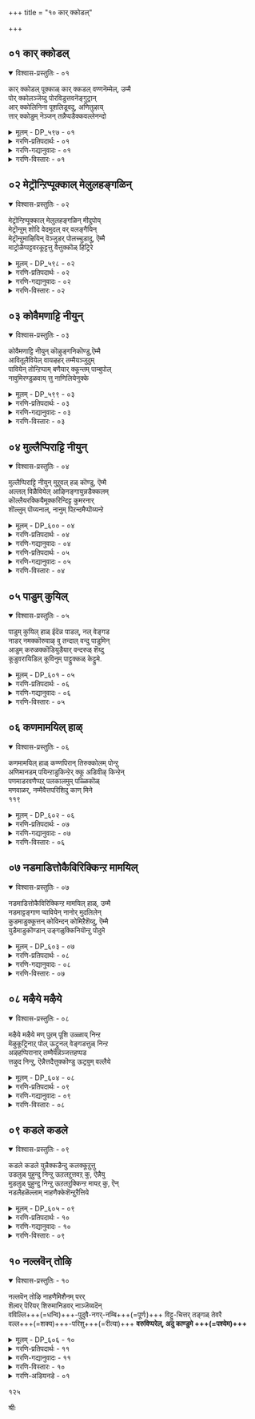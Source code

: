 +++
title = "१० कार् क्कोडल्"

+++


## ०१ कार् क्कोडल्

<details open><summary>विश्वास-प्रस्तुतिः - ०१</summary>

कार् क्कोडल् पूक्काळ् कार् क्कडल् वण्णनॆम्मेल्, उम्मै  
पोर् क्कोलञ्जॆय्दु पोरविडुत्तवनॆङ्गुट्रान्  
आर् क्कोलिनिना पूशलिडूवदु, अणितुऴाय्  
त्तार् क्कोडुम् नॆञ्जन् तन्नैप्पडैक्कवल्लेनन्दो
</details>

<details><summary>मूलम् - DP_५९७ - ०१</summary>

कार् क्कोडल् पूक्काळ् कार् क्कडल् वण्णनॆम्मेल्, उम्मै  
पोर् क्कोलञ्जॆय्दु पोरविडुत्तवनॆङ्गुट्रान्  
आर् क्कोलिनिना पूशलिडूवदु, अणितुऴाय्  
त्तार् क्कोडुम् नॆञ्जन् तन्नैप्पडैक्कवल्लेनन्दो
</details>

<details><summary>गरणि-प्रतिपदार्थः - ०१</summary>

कार्=करिय, कोडल् पूक्काळ्=कार्तीक पुष्पगळे, उम्मै=निम्मन्नु, पोर्=युद्धद, कोळम् शॆय्दु=अलङ्कार माडि, ऎम् मेल्=नन्न मेलॆ, पोर=होराडलु, विडुत्तवन्=बिट्टवनु, कार्=मळॆगालद, कडल्=कडलिन, वण्णन्=बण्णदवनु, ऎङ्गुट्रान्=ऎल्लिद्दानॆ? इनि=इन्नु, नाम्=नानु, आर् क्कू=यारल्लि, ओलि=गद्दल माडि, पूशल् इडुवदु=मॊरॆयिडुवुदु अणि=सुन्दरवाद, तुऴाय्=तुलसिय, तार् क्कू=मॊलॆगागि, ओडुम्=ओडुव, नॆञ्जम् तन्नै=मनस्सन्नु, पडैक्क=पडॆय, वल्लेन्=बल्लवळागिद्देनॆ, अन्दो=अय्यो.
</details>

<details><summary>गरणि-गद्यानुवादः - ०१</summary>

करिय कार्तीक पुष्पगळे, निम्मन्नु होराडलु अलङ्करिसि, नन्न मेलॆ होराडलॆन्दु बिट्टवनाद कडलवण्णनु ऎल्लिद्दानॆ? इन्नु नानु यारल्लि गद्दल माडि मॊरॆयिडुवुदु? सुन्दरवाद तुलसीहारक्कागि ओडुव मनस्सन्नु पडॆदवळागिरुवॆनल्ला, अय्यो\!\(१\)
</details>

<details><summary>गरणि-विस्तारः - ०१</summary>

गोदादेवि हेळुत्ताळॆ- कार्तीकपुष्पगळे, निम्मदु ऎष्टु सुन्दरवाद अलङ्कार\! निम्मन्नु नोडिद कूडले भगवन्तन नॆनपु बरुत्तदॆ. अवन दिव्यदेहकान्तियन्नू, विस्मयकारक सामर्थ्यवन्नू नीवु नॆनपु माडुत्तीरि. तन्न बण्णवन्नेनिमगॆ कॊट्टु, इष्टु सुन्दरवागि निम्मन्नु शृङ्गरिसि नन्न बळिगॆ अवनु कळुहिसिकॊट्टिरुव उद्देशवादरू एनिरबहुदु? नीवु ननगॆ ऎदुरुपक्षवागि निल्लबेकॆन्दू, नन्न मनस्सन्नु कलकबेकॆन्दू, नन्न सङ्कटवन्नु हॆच्चिसबेकॆन्दू अवनु हीगॆ माडिरबहुदल्लवे? नन्न मनस्सादरो भगवन्तनु धरिसिरुव दिव्यतुलसीहारक्कागि कातरगॊण्डिदॆ. अदक्कागिये मनस्सु अदे ध्यानदल्लिदॆ. अत्त कडॆये ओडुत्तदॆयल्ला\! अदरल्लिये नॆट्टुहोगिदॆयल्ल\! बेरॆ कडॆगॆ अदन्नु तिरुगिसुवुदक्कॆ आगुवुदिल्लवल्ल\! नानु यारन्नु नॆच्चिकॊण्डिद्देनो, यार आदराश्रयवन्नु कोरि अदक्कागि तवकपडुत्तिद्देनो, अवने नन्न मेलॆ हगॆतन तोरिसलु मॊदलु माडिदरॆ, नन्न गोळाटवन्नु बेरॆ यराल्लि हेळिकॊळ्ळलि? ऎल्लिगॆ होगि यार बळि मॊरॆयिडलि? यारु ई दुर्गतियिन्द नन्नन्नु पारुमाडुववरु?

११४

गोदादेवि भगवन्तनिगागि कॊरगुत्तिरुव विरहि. मळॆगालदल्लि यथेच्छवागि काणिसिकॊळ्ळुव कार्तीकपुष्पगळु अवळ कॊरगन्नु हॆच्चिसुत्तवॆ. उम्मळिसिद सङ्कटदिन्द, अवुगळन्ने सम्बोधिसि हेळुत्ताळॆ.

ऎल्लरिगू ऎल्ल कालक्कू ऎल्ल विषयगळल्लू भगवन्तने सदाश्रय. अवने प्रापक. अवने रक्षक. अवनल्लिये दृढवागि मनस्सन्नु नॆलॆगॊळिसि, अवनन्ने शरणुहोगबेकु.
</details>

## ०२ मेट्रॊन्ऱिप्पूक्काल् मेलुलहङ्गळिन्

<details open><summary>विश्वास-प्रस्तुतिः - ०२</summary>

मेट्रॊन्ऱिप्पूक्काल् मेलुलहङ्गळिन् मीदुपोय्  
मेट्रॊन्ऱुम् शोदि वेदमुदल् वर् वलङ्गैयिन्  
मेट्रॊन्ऱुमाऴियिन् वॆञ्जुडर् पोलच्चुडादु, ऎम्मै  
माट्रोळैप्पट्टवरकूट्टत्तु वैत्तुक्कॊळ् हिट्रिरे
</details>

<details><summary>मूलम् - DP_५९८ - ०२</summary>

मेट्रॊन्ऱिप्पूक्काल् मेलुलहङ्गळिन् मीदुपोय्  
मेट्रॊन्ऱुम् शोदि वेदमुदल् वर् वलङ्गैयिन्  
मेट्रॊन्ऱुमाऴियिन् वॆञ्जुडर् पोलच्चुडादु, ऎम्मै  
माट्रोळैप्पट्टवरकूट्टत्तु वैत्तुक्कॊळ् हिट्रिरे
</details>

<details><summary>गरणि-प्रतिपदार्थः - ०२</summary>

मेल्=मेलॆ, तोन्ऱि=काणिसुत्तिरुव\(बॆळॆदिरुव\), पूक्काळ्=हूगळे, मेल् उलहङ्गळिन्=मेलण लोकगळिगिन्तलू, मीदु=मेलक्कॆ, पोय्=होगि, मेल्=मेलॆ, तोन्ऱुम्=काणिसुव, शोदि=ज्यीतिस्वरूपनाद, वेदमुदल् वर्=वेदक्कॆ मूल कारणनाद, परमपुरुषन, वलङ्गैयिन्=बलगैय, मेल्=मेलुगडॆ, तोन्ऱुम्=तोरुव, आऴियिन्=चक्रायुधद, वॆम्=तीक्ष्णवाद, शुडर्=ज्वालॆ, पोल्=हागॆ, शुडादु=सुडुवुदिल्ल, ऎम्मै=नन्नन्नु, माट्रु=मार्पिन, ओलै=पुस्तकदल्लि, पट्टवर्=बरॆयल्पट्टवर, कूटत्तु=कूटदल्लि, वैत्तुक्कॊळ् हिट्रिरे=सेरिसिकॊळ्ळबल्लिरो?
</details>

<details><summary>गरणि-गद्यानुवादः - ०२</summary>

मेलॆ काणिसुत्तिरुव\(बॆळॆदिरुव\)हूगळे, मेलण लोकगळिगिन्तलू मेलक्कॆ होगि, मेलॆ काणिसुव ज्योतिस्वरूपनाद वेदक्कॆ मूलकारणनाद परमपुरुषन बलगै मेलॆतोरुव चक्रायुधद तीक्ष्णवाद ज्वालॆय हागॆ सुडुवुदिल्ल. नन्नन्नु मार्पिन पुस्तकदल्लि बरॆयल्पट्टवर कूटदल्लि सेरिसिकॊळ्ळबल्लिरो?\(२\)
</details>

<details><summary>गरणि-विस्तारः - ०२</summary>

तिरुमालिरुञ्जोलै पर्वतदल्लि कार्तीकपुष्पगळु ऎल्लॆल्लू बॆळॆदु हरडिकॊण्डिवॆ. अवु बॆट्टद तुदियल्लू, शिखरदल्लू बॆळॆदिवॆ. भगवन्तन सन्निधियन्नु सेरलु, भगवन्तन सेवॆ माडलु योग्यवागिवॆ. आद्दरिन्द, गोदादेवि आ हूगळन्नु कुरितु हेळुत्ताळॆ- अवन्ने मेलॆ काणिसुत्तिरुव\(बॆळॆदिरुव\)हूगळे”ऎन्दु अवळु सम्बोधिसुवुदु.

आ हूगळिगॆ गोदादेवि बहळ श्रेष्ठवाद कॆलसवॊन्दन्नु कॊडुत्तिद्दाळॆ. अवु ईग मेलण ऎल्ल लोकगळन्नू दाटि होगबेकु. अदक्किन्तलू मेलॆ परमपदविदॆ. अल्लि ज्योतिस्वरूपनागि, वेदगळिगॆल्ला मूलवस्तुवागि परमपुरुषनिद्दानॆ. अवन बलगैयल्लि तीक्ष्णवाद बॆङ्किय किडिगळन्नु कारुव ज्योतिर्मयवाद चक्रायुधविदॆ. आदरॆ, आ परमपददल्लि ऎल्ल रीतियल्लियू तम्पागि हितवागि आनन्दमयवागिदॆ. परमपददल्लि जनन

११५

मरणगळ पुनरावर्तियन्नु दाटिरुववर हॆसरुगळन्नु गुरुतिसिरुव पुस्तकविदॆ. यार हॆसरु अदरल्लि बरॆयलागुवुदो अवरु नित्यमुक्तर कूटवन्नु सेरिकॊळ्ळुत्तारॆ. गोदादेवि हूगळन्नु केळिकॊळ्ळुत्ताळॆ. “नन्नन्नू नित्यमुक्तर कूटदल्लि सेरिसिकॊळ्ळुवन्तॆ माडबल्लिरा?

इदुवरॆगॆ गोदादेवि बेडिकॊळ्ळुत्तिद्दद्दु-“स्वामियन्नु नन्न बळिगॆ बरहेळु”, “स्वामिगॆ नन्न मनोगतवन्नु तिळिसु”, “स्वामिगॆ ननगागिरुव दैहिक मत्तु मानसिक अनानुकूलगळन्नु तिळिसु”, “स्वामिगॆ नन्न सङ्कटवन्नु तिळिसु”, ऎन्दु मुन्तागि. भगवन्त बरलिल्ल. अवनु कनसिनल्लि तन्न बळिगॆ बन्दु तन्नन्नु मदुवॆयादद्दु मात्रवे. अवळ मिक्क बेडिकॆगळॆल्ल एनादवो\! गोदादेविय व्यथॆ कडमॆयागलिल्ल. कडॆगॆ, बेसरगॊण्डु अवळु ईग हेळुत्ताळॆ- भगवन्त नन्न सङ्कटवन्नु होगलाडिसुवनो काणॆ. हूगळे ननगॆ पुनर्जन्मविल्लदन्तागि, परमपददल्लि नानु नित्यमुक्तर कूटदल्लि सेरुवन्तादरॆ साकु. इष्टु कॆलसवन्नादरू माडबल्लिरा?
</details>

## ०३ कोवैमणाट्टि नीयुन्

<details open><summary>विश्वास-प्रस्तुतिः - ०३</summary>

कोवैमणाट्टि नीयुन् कॊऴुङ्गनिकॊण्डु,ऎम्मै  
आवितूलैवियेल् वायऴहर् तम्मैयञ्जुदुम्  
पावियेन् तोन्ऱिप्पाम् बणैयार् क्कून्तम् पाम्बुपोल्  
नावुमिरण्डुळवाय् त्तु नाणिलियेनुक्के
</details>

<details><summary>मूलम् - DP_५९९ - ०३</summary>

कोवैमणाट्टि नीयुन् कॊऴुङ्गनिकॊण्डु,ऎम्मै  
आवितूलैवियेल् वायऴहर् तम्मैयञ्जुदुम्  
पावियेन् तोन्ऱिप्पाम् बणैयार् क्कून्तम् पाम्बुपोल्  
नावुमिरण्डुळवाय् त्तु नाणिलियेनुक्के
</details>

<details><summary>गरणि-प्रतिपदार्थः - ०३</summary>

कोवै=तॊण्डे बळ्ळिये, मणाट्टि=अम्मा, नी=नीनु, उन्=निन्न,कॊऱु=बलित\(रसभरितवाद\) कनि=हण्णन्नु, कॊण्डु=पडॆदु, ऎम्मै=नन्न, आवि=प्राणवन्नु, तॊलैवियेल्= तॊलगिसबेड, वाय्=\(आकर्षकवाद\)अधरवन्नुळ्ळ, अऴहर् तम्मै=स्वामि अऴहर्,\(सुन्दरबाहुस्वामि\) विषयदल्लि, अञ्जुदुम्=अञ्जुत्तेनॆ, पावियेन्=पापियाद नानु, तोण्ऱि=हुट्टिद बळिक, पाम्बु=शेषनन्नु, अणैयार् क्कू=हासुगॆयागि उळ्ळवरिगॆ, तम्=तम्म, पाम्बुपोल्=हाविन हागॆये, नावुम्=नालगॆगळु, इरण्डु=ऎरडु, उळ आय् त्तु=उण्टागिदॆ, नाणिलियेनुक्के=लज्जॆयिल्लदवळाद नन्न विषयदल्लिये, हागॆ.
</details>

<details><summary>गरणि-गद्यानुवादः - ०३</summary>

तॊण्डे बळ्ळिये, अम्मा, नीनु निन्न बलित\(रसभरितवाद\) हण्णन्नु पडॆदु\(धरिसि\), नन्न प्राणवन्नु तॊलगिसबेड. \(आकर्षकवाद\) अधरवन्नुळ्ळ स्वामि अऴहर् विषयदल्लि अञ्जुत्तेनॆ. पापियाद नानु हुट्टिद बळिक, शेषनन्नु हासुगॆयागि उळ्ळवरिगॆ तम्म हाविन हागॆये नालिगॆगळु ऎरडु उण्टागिवॆ. लज्जॆयिल्लदवळाद नन्न विषयदल्लिये हागॆ.\(३\)
</details>

<details><summary>गरणि-विस्तारः - ०३</summary>

११६

तिरुमालिरुञ्जोळै बॆट्टद मेलॆ तॊण्डॆ हण्णिन बळ्ळियॊन्दु गोदादेविय कण्णिगॆ बीळुत्तदॆ. अदर तुम्ब तॊण्डॆहण्णुगळु जिगियुत्तिदॆ. तॊण्डॆय हण्णु स्वामि सुन्दरन आकर्षकवाद चॆन्दुटिय नॆनपन्नु तरुत्तदॆ. अवळ मनस्सु नोयुत्तदॆ. भगवन्तन चॆन्दुटियन्नु सवियुव भाग्य तनगॆ ऒदगि बरलिल्लवल्ला ऎनिसुत्तदॆ. कूडले, आ तॊण्डॆ बळ्ळियन्नु कुरितु हेळुत्ताळॆ-”निन्न रसतुम्बिरुव बलित हण्णुगळन्नु नन्न कण्ण मुन्दॆ प्रदर्शन माडुत्ता नन्न जीववन्नु हिण्डबेड. स्वामि सुन्दरनल्लि ननगॆ अञ्जिकॆ बन्दिदॆ. अवनल्लिद्द नम्बिकॆ कडमॆयागिदॆ. अवनु अनादिकालदिन्दलू सत्यपराक्रम. अवनिगॆ ऒन्दुमातु, ऒन्दु बाण”ऎम्बुदित्तु. ई सद्गुणद बगॆगॆ याव अनुमानक्कू ऎडॆयिरलिल्ल. आदरॆ, पापिष्ठळाद नानु हुट्टिद बळिकॆ, स्वामियु तन्न “ऒन्दु नालगॆ, ऒन्दु मातु”ऎम्बुदन्ने मरॆतुबिट्ट हागिदॆ. भगवन्तनु शेषनन्नु तन्न हासुगॆयागि माडिकॊण्डिद्दानल्लवे? आ शेषनिगॆ ऎरडु नालगॆगळिवॆ. अवन निकट सम्बन्धदिन्द भगवन्तनू ईग ऎरडु नालगॆयवनागिद्दानॆ. अवनु हेळुवुदॊन्दारॆ, माडुवुदु मत्तॊन्दु. अदक्कॆ उदाहरणॆ नाने. नन्न विषयदल्ले अवनु हागॆ नडॆदुकॊण्डिद्दानॆ. कॊट्ट वचनवन्नु अवनु पालिसलिल्ल.

नन्न ईगिन परिस्थितियन्नु हेळुत्तेनॆ- याव ऎळॆ वयस्सिन कन्यॆयादरू “ननगॆ इन्थवने गण्डनागबेकु”, ऎन्दु हेळिकॊण्डद्दु ऎल्लियादरू उण्टे? “नन्न गण्डनागुववनिगॆ नन्न ई मातुगळन्नु तिळिसु, नन्न मनस्सन्नु तिळिसु, नन्न सङ्कटवन्नु तिळिसु, नन्न प्रेमवन्नु विवरिसु” ऎन्दु हेळिकळुहिसिद्दु उण्टे? नानादरो, ननगॆ यावयाव रीतियल्लि विरहद अनुभवगळादवु, अनुरागद कातरगळु हेगॆ हेगॆ मनस्सन्नु हिण्डिदवु, ऎन्दु मॊदलागि प्रकृतियल्लि कण्डुबरुव ऒन्दॊन्दु सुन्दरवाद वस्तुविनल्लू हेळिकॊण्डॆ. भगवन्तने ननगॆ पतियागबेकॆन्दु पट्टुहिडिदॆ. अवन नॆनपन्नु तरुव वस्तुगळन्नॆल्ला कण्डु करुबिदॆ. मननॊन्दॆ. गोळाडिदॆ. भगवन्तने ननगॆ अभय नीडिद्द. ईगेनागिदॆ कण्डिरा? नानु लज्जॆयिल्लदवळागि उळियबेकायितल्ल\! नन्न दुरदृष्टवन्नु एनॆन्नोण\!
</details>

## ०४ मुल्लैप्पिराट्टि नीयुन्

<details open><summary>विश्वास-प्रस्तुतिः - ०४</summary>

मुल्लैप्पिराट्टि नीयुन् मुऱुवल् हळ् कॊण्डु, ऎम्मै  
अल्लल् विळैवियेल् आऴिनङ्गायुन्नडैक्कलम्  
कॊल्लैयरक्कियैमूक्करिन्दिट्ट कुमरनार्  
शॊल्लुम् पॊय्यनाल्, नानुम् पिऱन्दमैप्पॊय्यन्ऱे
</details>

<details><summary>मूलम् - DP_६०० - ०४</summary>

मुल्लैप्पिराट्टि नीयुन् मुऱुवल् हळ् कॊण्डु, ऎम्मै  
अल्लल् विळैवियेल् आऴिनङ्गायुन्नडैक्कलम्  
कॊल्लैयरक्कियैमूक्करिन्दिट्ट कुमरनार्  
शॊल्लुम् पॊय्यनाल्, नानुम् पिऱन्दमैप्पॊय्यन्ऱे
</details>

<details><summary>गरणि-प्रतिपदार्थः - ०४</summary>

मुल्लैप्पिराट्टि=तायि मल्लिगॆये, नी=नीनु, उन्=निन्न, मुऱुवल् हाळ्=मन्दहासवन्नु, कॊण्डु=प्रकटपडिसि, ऎम्मै=नन्नन्नु, अल्लल्=सङ्कटदल्लि
</details>

<details><summary>गरणि-गद्यानुवादः - ०४</summary>

११७
</details>

<details><summary>गरणि-प्रतिपदार्थः - ०५</summary>

विळैवियेल्=बीळिसबेड, आऴि=गम्भीरवाद\(गुणवन्नुळ्ळ\), नङ्गाय्=सद्गुणपूर्णळे, उन्नै=निनगॆ, अडैक्कलम्=शरणागिद्देनॆ, कॊल्लै=दुष्टळाद, अरक्कियै=रक्कसिय, मूक्कू=मूगन्नु, अरिन्दिट्ट=कत्तरिसि हाकिद, कुमरनार्=राजकुमारन, शॊल्लुम्=मातू सह, पॊय्=सुळ्ळु, आनाल्=आदरॆ, नानुम्=नानू सह, पिऱन्दमै=हुट्टिरुवुदु, पॊय्=सुळ्ळु, अन्ऱे=अल्लवे?
</details>

<details><summary>गरणि-गद्यानुवादः - ०५</summary>

तायि, मल्लिगॆये नीनु निन्न मन्दहासवन्नु प्रकटपडिसि नन्नन्नु सङ्कटदल्लि बीळिसबेड. गम्भीरवन्नुळ्ळ सद्गुणपूर्णळे, निनगॆ शरणागिद्देनॆ. दुष्टराक्षसिय मूगन्नु तुण्डरिसिद राजकुमारन मातू सह सुळ्ळादरॆ, नानु हुट्टिरुवुदू सुळ्ळल्लवे?\(४\)
</details>

<details><summary>गरणि-विस्तारः - ०४</summary>

हिन्दिन पाशुरदल्लि तॊण्डॆबळ्ळियू तॊण्डॆ हण्णू गोदादेविगॆ भगवन्तन सुन्दरवाद तुटिगळन्नु नॆनपिगॆ तन्दवु. अवळन्नु सङ्कटक्कॆ ईडु माडिदवु. ईग, मल्लिगॆ बळ्ळियू मल्लिगॆ मॊग्गू आ कॆलस माडुत्तिवॆ.

तिरुमालिरुञ्जोलै बॆट्टदल्लि गोदादेवि मल्लिगॆ बळ्ळियन्नु कण्डळु. अदरल्लि सुन्दरवाद दुण्डुमॊग्गुगळु हेरळवागिबिट्टिद्दवु. मॊग्गुगळु अरळुवुदन्नु नोडिदाग, भगवन्तन दिव्याकर्षकवाद मन्दहासवन्नु अवु अवळ नॆनपिगॆ तन्दवु. मननॊन्दळु. आद्दरिन्द, मल्लिगॆबळ्ळियन्ने कुरितु अवळु हेळुत्ताळॆ- मल्लिगॆ बळ्ळिये, नीनु निन्न मॊग्गुगळन्नु अरळिसुव क्रियॆयिन्द, ऎन्दरॆ अवुगळ मन्दहासदिन्द नन्नन्नु कडुदुःखक्कॆ ईडुमाडबेड. नीनु गम्भीरस्वभावदवळु. सद्गुणपूर्णळु. भगवन्तन ऒन्दु रूपवे नीनु. निनगॆ नानु शरणुबन्दिद्देनॆ. नन्नन्नु कैबिडबेड. कापाडु.

हिन्दॆ, भगवन्तनु रामावतारवन्नु तळॆदाग, तानु आडिद मातिगॆ तप्पदॆ, सत्यवन्ने तन्न पराक्रमवॆन्दु, नडॆदु तोरिसिद. “यारे आगलि, अवनु नन्न कडुशत्रुवे आगिद्दरू सह, अवनु नन्न बळिगॆ बन्दु “शरणागिद्देनॆ, कापाडु”ऎन्दरॆ साकु; अवनन्नु रक्षिसुत्तेनॆ”ऎन्दु मातुकॊट्टिद्द. हागॆये तप्पदॆ नडॆदुकॊण्ड. मोसमाडलु बन्द दुष्टराक्षसि शूर्पनखियन्नू सह अवनु कॊल्ललिल्ल. अवळ मूगन्नु कॊय्दु, ओडिसिबिट्ट. अन्थ करुणाळुवाद सत्यसन्धनाद स्वामि अवनु\! अवने सुळ्ळाडिदरॆ हेगॆ? नानु हुट्टिरुवुदु ऎष्टु निजवो, अष्टे निज ननगॆ भगवन्त अभयप्रदान माडिरुवुदू. अवन मातु ईग सुळ्ळादरॆ नानु हुट्टिरुवुदू सुळ्ळु अल्लवे? ऎरडू असङ्गतवल्लवे?

११८
</details>

## ०५ पाडुम् कुयिल्

<details open><summary>विश्वास-प्रस्तुतिः - ०५</summary>

पाडुम् कुयिल् हाळ् ईदॆन्न पाडल्, नल् वेङ्गड  
नाडर् नमक्कॊरुवाऴ् वु तन्दाल् वन्दु पाडुमिन्  
आडुम् करुळक्कॊडियुडैयार् वन्दरुळ् शॆय्दु  
कूडुवरायिडिल् कूविनुम् पाट्टुक्कळ् केट्टुमे.
</details>

<details><summary>मूलम् - DP_६०१ - ०५</summary>

पाडुम् कुयिल् हाळ् ईदॆन्न पाडल्, नल् वेङ्गड  
नाडर् नमक्कॊरुवाऴ् वु तन्दाल् वन्दु पाडुमिन्  
आडुम् करुळक्कॊडियुडैयार् वन्दरुळ् शॆय्दु  
कूडुवरायिडिल् कूविनुम् पाट्टुक्कळ् केट्टुमे.
</details>

<details><summary>गरणि-प्रतिपदार्थः - ०६</summary>

पाडुम्=हाडुव, कुयिल् हाळ्=कोगिलॆगळे, ईदु=ई निम्म कूगु, ऎन्न=याव रीतिय, पाडल्=हाडु, नल्=सुन्दरवाद\(ऒळ्ळॆयवनाद\) वेङ्गडम्=तिरुमलॆय, नाडर्=नाथनु, नमक्कू=नमगॆ\(ननगॆ\), ऒरु=ऒन्दु, वाऴ् वु=बाळ्वॆयन्नु, तन्दाल्=करुणिसिदरॆ, वन्दु=\(नीवु\)बन्दु, पाडुमिन्=हाडिरि, आडुम्=अलुगाडुत्तिरुव, करुळन्=गरुडन, कॊडि=ध्वजवन्नु, उडैयार्=उळ्ळवरु\(स्वामियु\)वन्दु=बन्दु, अरुळ् शॆय्दु=कृपॆतोरि, कूडुवर्=\(नन्नॊडनॆ\)कूडिकॊळ्ळुवनु, आयिडिल्=आदरॆ, कूवि=कूगि, नुम्=निम्म, पाट्टुक्कळ्=हाडुगळन्नु, केट्टुमे=केळिसिरि.
</details>

<details><summary>गरणि-गद्यानुवादः - ०६</summary>

हाडुव कोगिलॆगळे, ई निम्म कूगु ऎन्थ हाडु? सुन्दरनाद\(ऒळ्ळॆयवनाद\) तिरुमलॆय नाथनु ननगॆ ऒन्दु बाळ्वॆयन्नु करुणिसिदरॆ नीवु बन्दु हाडिरि. चलिसुत्तिरुव गरुडन ध्वजवन्नुळ्ळ\(भगवन्तनु\) बन्दु, कृपॆतोरि, नन्नॊडनॆ कलॆतुकॊळ्ळुवुदादरॆ, कूगि निम्म हाडुगळन्नु श्रुतपडिसि.\(५\)
</details>

<details><summary>गरणि-विस्तारः - ०५</summary>

तिरुमालिरुञ्जोलै बॆट्टदल्लि कोगिलॆगळु हाडुत्तिरुवुदु गोदादेविय किविगॆ बीळुत्तदॆ. अवळु विरहि. विरहिगॆ कोगिलॆय इनिदाद हाडु सहिसदु. अदु अवळिगॆ हाडु अल्लवे अल्ल;असह्यवाद, कठोरवाद कूगु. ऎल्लियवरॆगॆ हीगॆ? सुन्दरनू सकलसद्गुणसम्पूर्णनू आद तिरुमलॆय ऒडॆयनॆनिसिद भगवम्तनुबन्दु, अवळ कन्दिकुन्दि होगुत्तिरुव बाळिगॆ ऒन्दु उत्तेजनवन्नु कॊट्टु, अदन्नु उज्जीवनगॊळिसिदरॆ, आग अवळिगॆ नॆम्मदियुण्टागुत्तदॆ. आग कोगिलॆ हाडिदरॆ, अदु अवळिगॆ हर्षवन्नु तरुव हाडागुत्तदॆ. आदरॆ, भगवन्तनु बरुवुदन्नु हेगॆ तिळिदुकॊळ्ळुवुदु हेगॆ? ऎन्दरॆ, भगवन्तनिगॆ गरुडध्वजविदॆयल्ला\! ऎल्लॆक्कि गरुडध्वज पटपट हॊडॆदुकॊळ्ळुत्ता आडुत्तिरुत्तदॆयो, अल्लि भगवन्तनिद्दानॆ, अवनु बरुत्तिद्दानॆ ऎन्दु तिळियबेकु. गोदादेवि हेळुत्ताळॆ- भगवन्तनु नन्नल्लि कृपॆतोरि, बन्दु नन्नॊडनॆ कलॆतुकॊळ्ळुवुदादरॆ, आग नन्न मत्तु निम्म हर्षवन्नु व्यक्तपडिसुवुदक्कागि, नीवु निम्म मनसार हाडिरि. निम्म इञ्चरवन्नु ननगू मत्तु ऎल्लरिगू श्रुतपडिसिरि.
</details>

## ०६ कणमामयिल् हाळ्

<details open><summary>विश्वास-प्रस्तुतिः - ०६</summary>

कणमामयिल् हाळ् कण्णपिरान् तिरुक्कोलम् पोन्ऱु  
अणिमानडम् पयिन्ऱाडुकिन्ऱेर् क्कू अडिवीऴ् किन्ऱेन्  
पणमाडरवणैप्पऱ् पलकालमुम् पळ्ळिकॊळ्  
मणवाळर्, नम्मैवैत्तपरिशिदु काण् मिने  
११९
</details>

<details><summary>मूलम् - DP_६०२ - ०६</summary>

कणमामयिल् हाळ् कण्णपिरान् तिरुक्कोलम् पोन्ऱु  
अणिमानडम् पयिन्ऱाडुकिन्ऱेर् क्कू अडिवीऴ् किन्ऱेन्  
पणमाडरवणैप्पऱ् पलकालमुम् पळ्ळिकॊळ्  
मणवाळर्, नम्मैवैत्तपरिशिदु काण् मिने  
११९
</details>

<details><summary>गरणि-प्रतिपदार्थः - ०७</summary>

कणम्=गुम्पुगुम्पागिरुव, मा=सॊबगिन, मयिल् हाळ्=नविलुगळे, कण्णपिरान्=कृष्णपरमात्मन, तिरु=दिव्यवाद, कोलम्=सौन्दर्य मत्तु अलङ्कारक्कॆ, पोन्ऱु=तक्कन्थ, अणि=अन्दवाद, मा=श्रेष्ठवाद, नडम्=नाट्यवन्नु, पयिन्ऱु=अभ्यासमाडि\(पळगि\), आडुहिन्ऱेर् क्कू=आडुत्तिरुव निम्म\(निमगॆ\),अडि=कालिगॆ, वीऴ् हिऱेन्=नमस्करिसुत्तेनॆ, पणम्=हॆडॆयन्नु, आडु=आडिसुव, अरवु=सर्पद, अणै=हासुगॆय मेलॆ, पऱ् पलकालमुम्=ऎल्ल कालदल्लू\(अवकाशविरुवागलॆल्ला\), पळ्ळिकॊळ्=पवडिसुव, मणवाळर्=सुन्दरबाहुस्वामियु, नम्मै=नन्नन्नु, वैत्त=इट्टिरुव, परिशु=रीतियाद, इदु=इदन्नु, काण्मिन्=काणिरि\(प्रत्यक्षवागि नोडिरि\)
</details>

<details><summary>गरणि-गद्यानुवादः - ०७</summary>

गुम्पुगुम्पागिरुव सॊबगिन नविलुगळे, कृष्णपरमात्मन दिव्यवाद सौन्दर्य मत्तु अलङ्कारक्कॆ तक्कन्थ अन्दवाद उत्कृष्टवाद नाट्यवन्नु अभ्यसिसि आडुत्तिरुव निम्म कालिगॆ नमस्करिसुत्तेनॆ. हॆडॆ आडिसुव सर्पद हासुगॆय मेलॆ अवकाशविरुवागलॆल्ल\(बहुकाल\) पवडिसुव सुन्दरबाहुस्वामियु नन्नन्नु इट्टिरुव रीतियाद इदन्नु नोडिरि.\(६\)
</details>

<details><summary>गरणि-विस्तारः - ०६</summary>

गोदादेवि सुन्दरवाद सोगॆ नविलुगळन्नु नोडुत्ताळॆ. अवु गुम्पुकट्टिकॊण्डु गरिगळन्नु कॆदरिकॊण्डु, आनन्ददिन्द नर्तिसुत्तिवॆ. अवुगळ नोट अवळिगॆ श्रीकृष्णन नॆनपु तरुत्तदॆ. कृष्णन तलॆयमेलॆ आकर्षकवाद बण्णगळ नविलुकण्णिरुव नविलुगरिय अलङ्कारविरुत्तदॆ. नविलुगळु तम्म गरिगळन्नु बिच्चिदरॆ अवळिगॆ कण्तुम्ब काणिसुवुदु अन्थ नविलुकण्णुगळे. अल्लदॆ, नविलुगळु नर्तिसुत्तिवॆ. अवुगळ नर्तन कृष्णन दिव्यवाद नर्तनवन्नु नॆनपिगॆ तरुत्तदॆ. आ नविलुगळेनु कृष्णन प्रतीकवो, प्रतिनिधियो, साक्षियो? कूडले तन्न सङ्कटद परिस्थितियन्नु अवुगळल्लि अरिकॆ माडिकॊळ्ळुत्ताळॆ-” भगवन्तनु नन्नन्नु इट्टिरुव ई स्थितियन्नु नोडि”ऎन्नुत्ताळॆ. भगवन्तनन्नु “मणवाळर्” ऎन्दु करॆयुत्ताळॆ. ऎन्दरॆ अदु “अऴहिय मणवाळर्” अथवा सुन्दरबाहुस्वामि”ऎन्दागुत्तदॆ. स्वामियादरो सुखवागि आदिशेषन सुप्पत्तिगॆय मेलॆ अवकाश दॊरॆतागलॆल्ल ऎष्टु कालबेकॆन्दरॆ अष्टुकाल पवडिसतक्कवनु. अवन सौन्दर्यक्कॆ याव कॊरतॆयू इल्ल. अवळिगादरो, अवन चिन्तनॆयिन्द, अवन विरहदिन्द निद्दॆयू इल्ल इद्द सौन्दर्यवू होयितु. सङ्कटवन्नु अनुभविसुवुदे आगि कुडुनॊन्दिद्दाळॆ. ईग नविलुगळु अवळ स्थितियन्नुकण्डुमाडबेकाद्देनु? अवळ कष्टवन्नु बगॆहरिसलु यावुदादरू मार्गवन्नु हुडुकबेकॆ ऎन्तलो नविलुगळु नेरवागि भगवन्तनल्लिअवु कण्ड शोचनीयवाद स्थितियन्नु अरिकॆमाडबेकु ऎन्तलो, हेगो? अवुगळ कुणितवन्नु निल्लिसबेकु ऎन्तलो? 

१२०
</details>

## ०७ नडमाडित्तोकैविरिक्किन्ऱ मामयिल्

<details open><summary>विश्वास-प्रस्तुतिः - ०७</summary>

नडमाडित्तोकैविरिक्किन्ऱ मामयिल् हाळ्, उम्मै  
नडमाट्टङ्गाण प्पावियेन् नानोर् मुदलिलेन्  
कुडमाडुक्कूत्तन् कोविन्दन् कोमिऱैशॆय्दु, ऎम्मै  
युडैमाडुकॊण्डान् उङ्गळुक्किनियॊन्ऱु पोदुमे
</details>

<details><summary>मूलम् - DP_६०३ - ०७</summary>

नडमाडित्तोकैविरिक्किन्ऱ मामयिल् हाळ्, उम्मै  
नडमाट्टङ्गाण प्पावियेन् नानोर् मुदलिलेन्  
कुडमाडुक्कूत्तन् कोविन्दन् कोमिऱैशॆय्दु, ऎम्मै  
युडैमाडुकॊण्डान् उङ्गळुक्किनियॊन्ऱु पोदुमे
</details>

<details><summary>गरणि-प्रतिपदार्थः - ०८</summary>

नडम्=नृत्यवन्नु, आडि=आडिकॊण्डु, तोकै=बालवन्नु\(गरिगळन्नु\), विरिक्किन्ऱ=बिच्चुत्तिरुव, मा=सुन्दरवाद, मयिल् हाळ्=नविलुगळे, उम्मै=निम्म, नडमाट्टम्=कुणिदाटवन्नु, काण=नोडि आनन्दिसुवुदक्कॆ, पावियेन्=पापियागिद्देनॆ, नान्=नानु,ओर्=ऒब्ब, मुदल्=श्रेष्ट्अळागि, इलेन्=इल्ल, कुडम्=कॊडवन्नु, आडुम्=\(धरिसि\) आडुव, कूत्तन्=नटनकारियाद, कोविन्दन्=गोविन्दनु, कोमिऱै=चमत्कारवन्नु, शॆय्दु=माडि, ऎम्मै=नन्न, उडै=उडुगॆगळन्नू, माडु=तॊडिगॆगळन्नू, कॊण्डान्=अपहरिसिबिट्टनु, उङ्गळुक्कू=निमगॆ, इनि=इन्नु, ऒन्ऱु=कुणितवॊन्दु, पोदुमे=साकल्लवे?
</details>

<details><summary>गरणि-गद्यानुवादः - ०८</summary>

गरिगळन्नु बिच्चि हरडिकॊण्डु कुणिदाडुव सॊबगिन नविलुगळे, निम्म कुणिदाटवन्नु नोडि नलियलारद पापियागिद्देनॆ. नानॊब्ब श्रेष्ट्अळल्ल. कॊडद कुणितद गोविन्दनु चमत्कारवन्नु माडि नन्न उडुगॆतॊडिगॆगळन्नु अपहरिसिबिट्टिद्दानॆ. इन्नु निमगॆ कुणितविन्दु साकल्लवे?\(७\)
</details>

<details><summary>गरणि-विस्तारः - ०७</summary>

हिन्दिन पाशुरदल्लि नविलुगळन्नुकुरितु गोदादेवि “भगवन्तनु नन्नन्नु इट्टिरुव स्थितियन्नु नोडि”ऎन्दु हेळिद्दाळष्टॆ\! अवळ आ स्थिति ऎन्थाद्दु ऎम्बुदन्नु ईग हेळुत्तिद्दाळॆ- अवळु दैहिकवागियू बडवागिद्दाळॆ; मानसिकवागियू बडवागिद्दाळॆ. गोविन्दनु अवळ मेलॆ एनुमोडि हाकिदनो काणॆ. अवळ उडुगॆतॊडिगॆगळन्नॆल्ला अवनु अपहरिसिबिट्टिद्दानॆ. ऎन्दरॆ, अवळ सुन्दरवाद मैयन्नु बट्टॆगळिन्दलू, आभरणगळिन्दलू अलङ्करिसिकॊळ्ळुवुदर इच्छॆ अवळिगॆ इल्लवागिदॆ. यारिगागि तानु तन्नन्नु अलङ्करिसिकॊळ्ळबेको अवने “मोस माडिदरॆ”, इन्नेकॆ अलङ्कार? ई बगॆय मनोभाव अवळल्लि बॆळॆदुबन्दिदॆ. अवळ मै कृशवागिदॆ. कैबळॆगळु उदुरिबीळुत्तिवॆ. मुखदल्लि कान्तियिल्ल. नगुवे बरुवुदिल्ल. यावागलू ऒन्दे ऒन्दु योचनॆ अदु भगवन्त अवळिगॆ कॊट्ट तन्न मातन्नु उळिसिकॊळ्ळलिल्लवल्ला ऎम्ब योचनॆ. तन्न बदुकु इन्नेतक्कॆ ऎम्ब जुगुप्सॆ. अवळ मनस्सु तुम्बा हदॆगॆट्टुहोगिदॆ. भगवन्तन सुन्दर रूपवे आद सृष्टिय वस्तुविशेषगळन्नु नोडि नलियुव मनस्सिल्ल. अदक्कॆ बदलागि, अवुगळन्नु कण्डॊडनॆये, अवळिगॆ अत्यन्त प्रियनाद भगवन्तन नॆनपु बरुत्तदॆ. अवन अगलिकॆय वेदनॆ उण्टागुत्तदॆ.

१२१

आद्दरिन्द अवळु प्रकृतिय सॊबगन्नु कण्डु करुबुत्ताळॆ. भगवन्तनु तन्न बण्णवन्नो, रूपवन्नी, गानवन्नो, गुणवन्नो, चटुवटिकॆयन्नो, इन्नू यावुदादरू विशिष्टरीतिय सॊबगन्नो अवुगळल्लि तुम्बिद्दानल्ला. ऒन्दल्ल ऒन्दु रीतियल्लि अवक्कॆ भगवन्तनु ऒलिदिद्दानल्ला\! आदरॆ, आ भगवन्तनु अवळ रूपवन्नू अन्तरङ्गवन्नू कसिदुकॊण्डुबिट्टिद्दानल्ला. अदे अवळ कॊरगु. भगवन्तनु अवळ ऒलुमॆगॆ बॆलॆकॊडलिल्लवल्ला; अवळ बळिगॆ बरलिल्लवल्ला; अवळ कै हिडियलिल्लवल्ला. अवळ कण्णॆदुरिगॆ आडुव सोगॆ नविलिगॆ भगवन्तनु मॆच्चुव अन्दवू इदॆ; कुणितवू इदॆ. नविलिन कुणितवॊन्दे अवळ मनस्सन्नु कॆडिसलु साकल्लवे? आद्दरिन्द अवळॆष्टु पापि\!
</details>

## ०८ मऴैये मऴैये

<details open><summary>विश्वास-प्रस्तुतिः - ०८</summary>

मऴैये मऴैये मण् पुऱम् पूशि उळ्ळाय् निन्ऱ  
मॆऴुकूट्रिनाऱ् पोल् ऊट्रुनल् वेङ्गडत्तुळ् निन्ऱ  
अऴहप्पिरानार् तम्मैयॆन्नॆञ्जत्तहप्पड  
त्तऴुद निन्ऱु, ऎन्नैत्तदैत्तुक्कॊण्डु ऊट्रवुम् वल्लैये
</details>

<details><summary>मूलम् - DP_६०४ - ०८</summary>

मऴैये मऴैये मण् पुऱम् पूशि उळ्ळाय् निन्ऱ  
मॆऴुकूट्रिनाऱ् पोल् ऊट्रुनल् वेङ्गडत्तुळ् निन्ऱ  
अऴहप्पिरानार् तम्मैयॆन्नॆञ्जत्तहप्पड  
त्तऴुद निन्ऱु, ऎन्नैत्तदैत्तुक्कॊण्डु ऊट्रवुम् वल्लैये
</details>

<details><summary>गरणि-प्रतिपदार्थः - ०९</summary>

मऴैये मऴैये=मळॆयन्नु सुरिसुव मेघगळे, मण्=मण्णन्नु\(नॆलवन्नु\), पुऱम्=हॊरगडॆ\(मेलुगडॆ\), पूशि=सवरि, उळ्ळाय्=ऒळगडॆ\(नॆलदल्लि\), निन्ऱ=इरुव, मॆऴुहु=मृदुत्ववन्नु, ऊट्रिनाल् पोल्=करगिसुव हागॆ, ऊट्रुम्=आधारनाद, नल्=ऒळ्ळॆयवनाद, वेङ्गडत्तु=तिरुमलॆयल्लि, निन्ऱ=नॆलसिरुव, अऴहप्पिरानार् तम्मै=सुन्दरबाहुस्वामियन्नु, ऎन्=नन्न, नॆञ्जत्तु=अन्तरङ्गदल्लि, अहप्पड=काणुत्तिरुवन्तॆ, तऴुव=आलिङ्गनदल्लि, निन्ऱु=इरुत्ता, ऎन्नै=नन्नन्नु, तदैत्तुक्कॊण्डु=सङ्कटपडिसुत्ता, ऊट्रवुम्=मळॆसुरिसुवुदन्नू, वल्लैये=माडबल्लॆयल्लवे?
</details>

<details><summary>गरणि-गद्यानुवादः - ०९</summary>

मळॆगरॆयुव मेघगळे, मेलुगडॆय मण्णन्नु\(नॆलवन्नु\)सवरिकॊण्डु, ऒळगडॆ\(नॆलदल्लि\) मृदुत्ववन्नु हॆच्चिसुव हागॆ, आधारनाद ऒळ्ळॆय तिरुमलॆवासियाद सुन्दरबाहुस्वामियन्नुनन्न अन्तरङ्गदल्लि काणुत्तिरुवन्तॆ आलिङ्गनदल्लि इरिसि, नन्नन्नु सङ्कटपडिसुत्ता मळॆसुरिसुत्तिर बल्लॆयल्लवे?\(८\)
</details>

<details><summary>गरणि-विस्तारः - ०८</summary>

मळॆगरॆयुव कार्मुगिलन्नु गोदादेवि नोडुत्ताळॆ. अदर कॆलसवन्नुकुरितु योचिसुत्ताळॆ. मोड मळॆ सुरिसुत्तदॆ. मळॆ नॆलवन्नु मेल्भागदल्लि सवरिकॊण्डु हरिदुहोदरू सह, नीरु नॆलदॊळक्कॆ इळिदु, नॆलद मृदुत्ववन्नु हॆच्चिसुत्तदॆ. हीगॆ, मळॆयिन्द नॆल हदवागुत्तदॆ; पैरु पच्चॆगळिगॆ ऎडॆकॊडुत्तदॆ.

१२२

कार्मुगिलु अदर बण्णदिन्दलू कार्यदिन्दलू गोदादेविगॆ भगवन्तन नॆनपन्नु तरुत्तदॆ. भगवन्तनुमुगिलिनन्तॆये अवळ अन्तरङ्गवन्नु हॊक्कू, अल्लिअ वळ आत्मवन्नु दृढवागि बिगिदप्पिकॊण्डिद्दानॆ. अल्लदॆ, अवळ आत्मक्कॆ आधारवागि नॆलसिद्दानॆ.

अदु सरियॆ.आदरॆ, मोड मळॆगरॆयुव हागॆ, नॆलद मेल्भागवन्नु तॊयिसुव हागॆ, ऒळक्कू इळिदु जगत्तन्ने हर्षगॊळिसुव हागॆ, भगवन्तनु तन्न विषयदल्लि नडॆदुकॊण्डिद्दानॆये? मोड मळॆगरॆयुवुदु ऎल्लरिगू गोचरवागुव विषय. हागॆये भगवन्तनु अवळ मेलण प्रेमवन्नु ऎल्लरू तिळियुवन्तॆ, अवळ बळिगॆ बन्दु अवळन्नु मदुवॆयागबेकु. हागॆ माडलिल्लवल्ला भगवन्त. अवळन्नु सङ्कटक्कॆ ईडुमाडिद्दानल्ला\!

गोदादेवि हेळुत्ताळॆ- मुगिले, नीनु ननगॆ भगवन्तन नॆनपन्नु तन्दुकॊट्टु, नानु कण्णीरु करॆयुव हागॆये नीनू मळॆगरॆसुत्ता, नन्न सङ्कटवन्नु हॆच्चिसुत्तिद्दीयल्ला\! इदु निनगॆ न्यायवे?
</details>

## ०९ कडले कडले

<details open><summary>विश्वास-प्रस्तुतिः - ०९</summary>

कडले कडले युन्नैक्कडैन्दु कलक्कूऱुत्तु  
उडलुळ् पुहुन्दु निन्ऱु ऊऱलऱुत्तवऱ् कु, ऎन्नैयु  
मुडलुळ् पुहुन्दु निन्ऱु ऊऱलऱुक्किन्ऱ मायऱ् कु, ऎन्  
नडलैहळॆल्लाम् नाहणैक्केशॆन्ऱुरैत्तिये
</details>

<details><summary>मूलम् - DP_६०५ - ०९</summary>

कडले कडले युन्नैक्कडैन्दु कलक्कूऱुत्तु  
उडलुळ् पुहुन्दु निन्ऱु ऊऱलऱुत्तवऱ् कु, ऎन्नैयु  
मुडलुळ् पुहुन्दु निन्ऱु ऊऱलऱुक्किन्ऱ मायऱ् कु, ऎन्  
नडलैहळॆल्लाम् नाहणैक्केशॆन्ऱुरैत्तिये
</details>

<details><summary>गरणि-प्रतिपदार्थः - १०</summary>

कडले कडले=समुद्रवे, उन्नै=निन्नन्नु, कडैन्दु=कडॆदु, उऱुत्तु=बहळवागि, कलक्कि=कलकिबिट्टु, उडलुळ्=\(अन्थ\)देहदल्लि, पुहुन्दु=हॊक्कु, निन्ऱु=इद्दु, ऊऱल्=सारवन्नु\(अमृतवन्नु\),अऱुत्तवऱ् कु=अपहरिसिदवरागि, ऎन्नैयुम्=नन्नन्नू, उडलुळ्=\(नन्न\)देहदल्लि\), पुहुन्दु=ऒळहॊक्कू, निन्ऱु=नॆलसि, ऊऱल्=\(नन्न\)जीवसारवन्नु, अऱुक्किन्ऱ=अपहरिसिरुव, मायऱ् कु=विस्मयकारिगॆ, ऎन्=नन्न, नडलैहळ्=सङ्कटगळन्नु, ऎल्लाम्=ऎल्लवन्नू, नाह=नागनाद, अणैक्के=\(भगवन्तन\)हासुगॆगे, शॆन्ऱु=नीनुहोगि, उरैत्तिये=विवरिसुवॆया?
</details>

<details><summary>गरणि-गद्यानुवादः - १०</summary>

समुद्रवे, निन्नन्नुकडॆदु चॆन्नागि कलकिबिट्टु \(निन्न\) देहदॊळक्कॆ प्रवेशिसि, इद्दु, \(अल्लिरुव\)सारवन्नु \(अमृतवन्नु\)अपहरिसिदवनागि, नन्न देहदल्लियू प्रवेशिसि अल्लिये नॆलसि\(नन्न\)जीवसारवन्नु अपहरिसिरुव विस्मयकारिगॆ, नन्न सङ्कटगळन्नॆल्ला भगवन्तन हासुगॆयाद नागनिगे नीनु होगि विवरिसुवॆया?\(९\)
</details>

<details><summary>गरणि-विस्तारः - ०९</summary>

१२३

भगवन्तनिगॆ योगनिद्दॆमाडलु ऎडॆमाडिकॊट्टद्दु प्रशान्तवाद कडलु. अदन्ने अवनु मथनमाडिबिट्ट. अदन्नु कलकिबिट्ट. अन्थ कडलन्नु हॊक्कू ऒळगडॆ हुदुगिकॊण्डिद्द सारवत्ताद अमृतवन्नु अवने चमत्कारदिन्द अपहरिसिबिट्टनल्लवे? अदे रीतियल्लि भगवन्तनु गोदादेविय परिशुद्धवाद देहवन्नु प्रवेशिसि, अवळ अन्तरङ्गदल्लि नॆलसिद. अवळ जीवनसारवाद आत्मवन्ने अपहरिसिबिट्ट\! एनु चमत्कार नडसिदनो\! हीगॆ, गोदादेवियू कडलू समानरु. इब्बरू नॊन्दवरु\! गोदादेवि कडलन्नु कुरितु चिन्तिसुवुदे हीगॆ.

अनन्तर गोदादेवि कडलिगॆ हेळुत्ताळॆ-कडले, नीनू भगवन्तन हासुगॆयागिरुव शेषनू समानरु. हिन्दॆ ऒन्दुकालदल्लि नीनु भगवन्तन हासुगॆयॆनिसिकॊण्डु अवन निकटवर्तियागिद्दॆयल्लवे? हागॆये, ईग शेषनु भगवन्तनिगॆ हासुगॆयागियू निकटवर्तियागियू आगिद्दानॆ. नानु नन्न सङ्कटद अनुभवगळन्नु निन्नल्लि हेळिकॊळ्ळुत्तेनॆ. अवुगळन्नॆल्ला नीनु शेषनिगॆ हेळुवॆया? ननगॆ ई उपकार माडुवॆया? नन्न सङ्कटगळेनॆन्दु भगवन्तनिगॆ परोक्षवागियादरू, अवन आप्तन मूलक, तिळिदुबरलि.
</details>

## १० नल्लवॆन् तोऴि

<details open><summary>विश्वास-प्रस्तुतिः - १०</summary>

नल्लवॆन् तोऴि नाहणैमिशैनम् परर्  
शॆल्वर् पॆरियर् शिरुमानिडवर् नाञ्जॆय्वदॆन्  
वविल्लि+++(=धन्वि)+++-पुदुवै-नगर्-नम्बि+++(=पूर्णः)+++ विट्टु-चित्तर् तङ्गळ् तेवरै  
वल्ल+++(=शक्य)+++-परिशु+++(=रीत्या)+++ **वरुविप्परेल्, अदु काण्डुमे +++(=पश्येम)+++**
</details>

<details><summary>मूलम् - DP_६०६ - १०</summary>

नल्लवॆन् तोऴि नाहणैमिशैनम् परर्  
शॆल्वर् पॆरियर् शिरुमानिडवर् नाञ्जॆय्वदॆन्  
विल्लिपुदुवै विट्टुचित्तर् तङ्गळ् तेवरै  
वल्लपरिशुवरुविप्परेल् अदु काण्डुमे
</details>

<details><summary>गरणि-प्रतिपदार्थः - ११</summary>

नल्ल=ऒळ्ळॆयवळाद, ऎन्=नन्न, तोऴि=आप्त गॆळतिये, नाह अणै=शेषन हासुगॆयल्लि, मिशै=\(पवडिसि\) आनन्दानुभव माडुत्तिरुव, नम्=नम्म, परर्=परमात्मनु, शॆल्वर्=सकलविभूतिगळिगॆ ऒडॆयनु, पॆरियर्=सर्वेश्वरनु, शिरु=अल्पराद, मानिडर्=मनुष्यरु, नाम्=नावु, शॆय्वदु=माडुवुदु, ऎन्=एनन्नु, विल्लिपुदुवै=श्रीविल्लिपुत्तूरिन, विट्टुचित्तर्=विष्णुचित्तरु, तङ्गळ्=तम्म\(अवर\), तेवरै=स्वामियाद आ भगवन्तनन्नु, वल्ल=बल्ल, परिशु=रीतियल्लि, वरुविप्परेल्=बरमाडिकॊळ्ळबल्लरादरॆ, अदु=आ कार्यदिन्द \(अवर औदार्यदिन्द\), काण्डुमे=नावु कण्डु सेवॆ माडबहुदु.
</details>

<details><summary>गरणि-गद्यानुवादः - ११</summary>

नन्न ऒळ्ळॆय\(गुणवतियाद\) आप्तगॆळतिये, शेषन हासुगॆयल्लि पवडिसि आनन्दानुभव पडॆयुत्तिरुव नम्म परमात्मनु सकलविभूतिसम्पनन्नु, सर्वेश्वरनु. अल्पराद मनुष्यरु नावु. एनु माडुवुदु? श्रीविल्लिपुत्तूरिन विष्णुचित्तरु तम्म स्वामियाद भगवन्तनन्नु अवरिगॆ बल्लरीतियल्लि बरमाडिकॊळ्ळबल्लरादरॆ, अवर औदार्यदिन्द नावू सह भगवन्तनन्नु कण्डु सेवॆ माडबहुदु.\(१०\)
</details>

<details><summary>गरणि-विस्तारः - १०</summary>

१२४

गोदादेवि भगवन्तनिन्द अगलि इरलारदवखागि, कडुसङ्कटदिन्द नॊन्दु नलुगिदळु. भगवन्तन नॆनपु तरुव, कण्डकण्ड सुन्दर वस्तुगळिगॆल्ला कैमुगिदळु, तलॆबागिदळु,अड्ड बिद्दळु, अङ्गलाचिदळु. अवळु अनुभविसलसदळवाद विरहसङ्कटदिन्द बिडिसॆन्दु अवुगळन्नु विधविधवागि बेडिदळु. तन्न अन्तरङ्गद बेडिकॆयन्नु भगवन्तनिगॆ मुट्टिसलु सहाय माडिरॆन्दु अवळ आप्तगॆळतियरल्लि हेळिकॊण्डळु. अल्लदॆ, यारल्लियू हेळिकॊळ्ळलारद सङ्कटानुभवगळन्नु अवरल्लि हेळिकॊण्डळु.गॆळतियरु अवळ दुरवस्थॆयन्नु कण्डु परितपिसिदरु. अवरेनु माडियारु? अवरु सामान्य मानवरे अल्लवे? मानव ऎन्निसिकॊण्डु सृष्टियल्लि श्रेष्ठतॆयन्नु पडॆदिद्द मात्रक्के एनु? ऎल्ल बगॆयल्लू अवरु अल्परे\! भगवन्तनादरो सकलसद्गुण सम्पूर्णनु, सकलविभूतिसम्पनन्नु, सर्वविधदल्लू समर्थनु, सर्वेश्वरनु. अल्पराद मानवरु अवनन्नु समीपिसुवुदागलि, बिन्नविसिकॊळ्ळुवुदागलि साध्यवे? गोदादेविय गॆळतियरु इदन्न्नरितु, अवर असहायकतॆयन्नु अवळल्लि हेळिकॊळ्ळुत्तारॆ- अवरु हेळुत्तारॆ- श्रीविल्लिपुत्तिनल्लि ऒब्बने ऒब्ब साधुवाद सद्भक्तनिद्दानॆ. आतने विष्णुचित्तनु. भगवन्तनल्लि विषयगळन्नु आत बिन्नविसिकॊळ्ळबल्ल\! भगवन्तनन्नु कूगि करॆदु बरमाडिकॊळ्ळलु आत समर्थ\! निन्न साकुतन्दॆयाद आतनल्लि निन्न विषयवन्नु हेळिकॊळ्ळलु निनगेकॆ सङ्कोच? बेरॆयवरन्नॆल्ला केळिद्दरिन्द फलविल्ल. विष्णुचित्तनन्ने केळु. आत तन्न “देव”नन्नु बरमाडलि. आग, निन्न नॆपदिन्द नावू भगवन्तनन्नु कण्डु कृतार्थरागुवॆवु\!

इदु गोदादेविगॆ अवळ गॆळतियरु कॊट्ट उत्तेजकवाद सूचनॆ. अल्लदॆ, विष्णुचित्तरन्नु कुरितु अतिसङ्ग्रहवाद हॊगळिकॆ इदॆ. अवर घनतॆ, भक्तिगळुऎ ष्टु ऎम्बुदन्नु सूचिसुत्तदॆ. विष्णुचित्तरु देवमानव. आतनिगॆ मात्रवे भगवन्तनल्लि नेरवाद सम्बन्धगळन्नु बॆळॆसुवुदु साध्य.

ई तिरुमॊऴिगॆ, इतर तिरुमॊऴिगळ हागॆ, फलश्रुतियिल्ल. विष्णुचित्तर हॊगळिकॆयिन्द इदु मुगियुवुदरिन्द, भगवन्तन परमभक्तराद विष्णुचित्तर मार्गवन्नू भक्तियन्नू अनुकरिसि नडॆयुवुदे सरियाद क्रम ऎन्दु परोक्षवाद सूचनॆ नमगू इदॆयॆन्नबहुदल्लवे?
</details>

<details><summary>गरणि-अडियनडे - ०१</summary>

कार्, मेल्, कोवै, मुल्लै, कण, नडमाडि, मऴै, कडले, नल्ल, \(ताम्\)
</details>

१२५

श्रीः